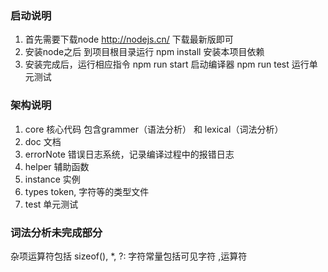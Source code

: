 ### 启动说明
1. 首先需要下载node http://nodejs.cn/ 下载最新版即可
2. 安装node之后 到项目根目录运行 npm install 安装本项目依赖
3. 安装完成后，运行相应指令
    npm run start 启动编译器
    npm run test 运行单元测试

### 架构说明
1. core 核心代码 包含grammer（语法分析） 和 lexical（词法分析）
2. doc 文档
3. errorNote 错误日志系统，记录编译过程中的报错日志
4. helper 辅助函数
5. instance 实例
6. types token, 字符等的类型文件
7. test 单元测试

### 词法分析未完成部分
杂项运算符包括 sizeof(), *, ?:
字符常量包括可见字符
,运算符